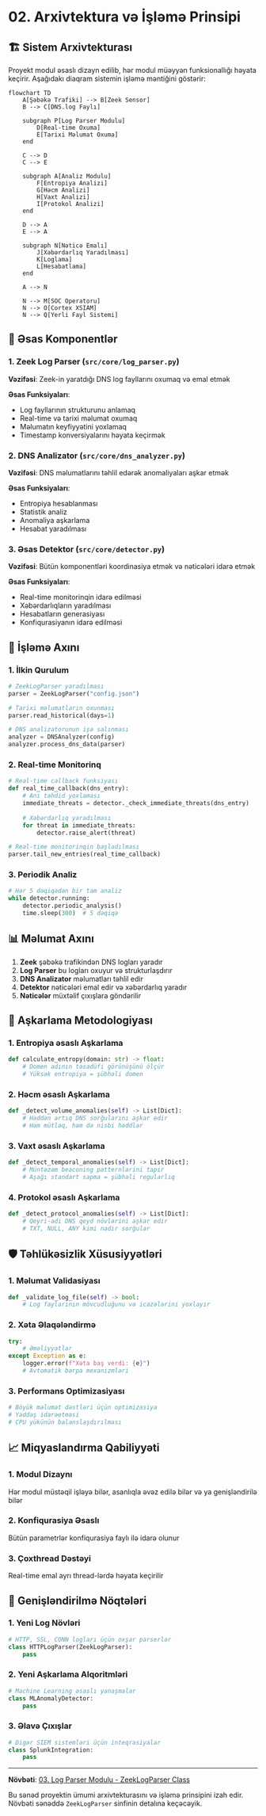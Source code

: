 # 02. Arxivtektura və İşləmə Prinsipi

## 🏗️ Sistem Arxivtekturası

Proyekt modul əsaslı dizayn edilib, hər modul müəyyən funksionallığı həyata keçirir. Aşağıdakı diaqram sistemin işləmə məntiğini göstərir:

```mermaid
flowchart TD
    A[Şəbəkə Trafiki] --> B[Zeek Sensor]
    B --> C[DNS.log Faylı]
    
    subgraph P[Log Parser Modulu]
        D[Real-time Oxuma]
        E[Tarixi Məlumat Oxuma]
    end
    
    C --> D
    C --> E
    
    subgraph A[Analiz Modulu]
        F[Entropiya Analizi]
        G[Həcm Analizi]
        H[Vaxt Analizi]
        I[Protokol Analizi]
    end
    
    D --> A
    E --> A
    
    subgraph N[Nəticə Emalı]
        J[Xəbərdarlıq Yaradılması]
        K[Loglama]
        L[Hesabatlamа]
    end
    
    A --> N
    
    N --> M[SOC Operatoru]
    N --> O[Cortex XSIAM]
    N --> Q[Yerli Fayl Sistemi]
```

## 🔧 Əsas Komponentlər

### 1. Zeek Log Parser (`src/core/log_parser.py`)
**Vəzifəsi**: Zeek-in yaratdığı DNS log fayllarını oxumaq və emal etmək

**Əsas Funksiyaları**:
- Log fayllarının strukturunu anlamaq
- Real-time və tarixi məlumat oxumaq
- Məlumatın keyfiyyətini yoxlamaq
- Timestamp konversiyalarını həyata keçirmək

### 2. DNS Analizator (`src/core/dns_analyzer.py`) 
**Vəzifəsi**: DNS məlumatlarını təhlil edərək anomaliyaları aşkar etmək

**Əsas Funksiyaları**:
- Entropiya hesablanması
- Statistik analiz
- Anomaliya aşkarlama
- Hesabat yaradılması

### 3. Əsas Detektor (`src/core/detector.py`)
**Vəzifəsi**: Bütün komponentləri koordinasiya etmək və nəticələri idarə etmək

**Əsas Funksiyaları**:
- Real-time monitorinqin idarə edilməsi
- Xəbərdarlıqların yaradılması
- Hesabatların generasiyası
- Konfiqurasiyanın idarə edilməsi

## 🔄 İşləmə Axını

### 1. İlkin Qurulum
```python
# ZeekLogParser yaradılması
parser = ZeekLogParser("config.json")

# Tarixi məlumatların oxunması
parser.read_historical(days=1)

# DNS analizatorunun işə salınması
analyzer = DNSAnalyzer(config)
analyzer.process_dns_data(parser)
```

### 2. Real-time Monitorinq
```python
# Real-time callback funksiyası
def real_time_callback(dns_entry):
    # Ani təhdid yoxlaması
    immediate_threats = detector._check_immediate_threats(dns_entry)
    
    # Xəbərdarlıq yaradılması
    for threat in immediate_threats:
        detector.raise_alert(threat)

# Real-time monitorinqin başladılması
parser.tail_new_entries(real_time_callback)
```

### 3. Periodik Analiz
```python
# Hər 5 dəqiqədən bir tam analiz
while detector.running:
    detector.periodic_analysis()
    time.sleep(300)  # 5 dəqiqə
```

## 📊 Məlumat Axını

1. **Zeek** şəbəkə trafikindən DNS logları yaradır
2. **Log Parser** bu logları oxuyur və strukturlaşdırır
3. **DNS Analizator** məlumatları təhlil edir
4. **Detektor** nəticələri emal edir və xəbərdarlıq yaradır
5. **Nəticələr** müxtəlif çıxışlara göndərilir

## 🎯 Aşkarlama Metodologiyası

### 1. Entropiya əsaslı Aşkarlama
```python
def calculate_entropy(domain: str) -> float:
    # Domen adının təsadüfi görünüşünü ölçür
    # Yüksək entropiya = şübhəli domen
```

### 2. Həcm əsaslı Aşkarlama
```python
def _detect_volume_anomalies(self) -> List[Dict]:
    # Həddən artıq DNS sorğularını aşkar edir
    # Həm mütləq, həm də nisbi həddlər
```

### 3. Vaxt əsaslı Aşkarlama  
```python
def _detect_temporal_anomalies(self) -> List[Dict]:
    # Müntəzəm beaconing patternlərini tapır
    # Aşağı standart sapma = şübhəli regularlıq
```

### 4. Protokol əsaslı Aşkarlama
```python
def _detect_protocol_anomalies(self) -> List[Dict]:
    # Qeyri-adi DNS qeyd növlərini aşkar edir
    # TXT, NULL, ANY kimi nadir sorğular
```

## 🛡️ Təhlükəsizlik Xüsusiyyətləri

### 1. Məlumat Validasiyası
```python
def _validate_log_file(self) -> bool:
    # Log faylarının mövcudluğunu və icazələrini yoxlayır
```

### 2. Xəta Əlaqələndirmə
```python
try:
    # Əməliyyatlar
except Exception as e:
    logger.error(f"Xəta baş verdi: {e}")
    # Avtomatik bərpa mexanizmləri
```

### 3. Performans Optimizasiyası
```python
# Böyük məlumat dəstləri üçün optimizasiya
# Yaddaş idarəetməsi
# CPU yükünün balanslaşdırılması
```

## 📈 Miqyaslandırma Qabiliyyəti

### 1. Modul Dizaynı
Hər modul müstəqil işləyə bilər, asanlıqla əvəz edilə bilər və ya genişləndirilə bilər

### 2. Konfiqurasiya Əsaslı
Bütün parametrlər konfiqurasiya faylı ilə idarə olunur

### 3. Çoxthread Dəstəyi
Real-time emal ayrı thread-lərdə həyata keçirilir

## 🔮 Genişləndirilmə Nöqtələri

### 1. Yeni Log Növləri
```python
# HTTP, SSL, CONN logları üçün oxşar parserlər
class HTTPLogParser(ZeekLogParser):
    pass
```

### 2. Yeni Aşkarlama Alqoritmləri
```python
# Machine Learning əsaslı yanaşmalar
class MLAnomalyDetector:
    pass
```

### 3. Əlavə Çıxışlar
```python
# Digər SIEM sistemləri üçün inteqrasiyalar
class SplunkIntegration:
    pass
```

---

**Növbəti**: [03. Log Parser Modulu - ZeekLogParser Class](03_ZeekLogParser_Class.md)

Bu sənəd proyektin ümumi arxivtekturasını və işləmə prinsipini izah edir. Növbəti sənəddə `ZeekLogParser` sinfinin detalına keçəcəyik.
